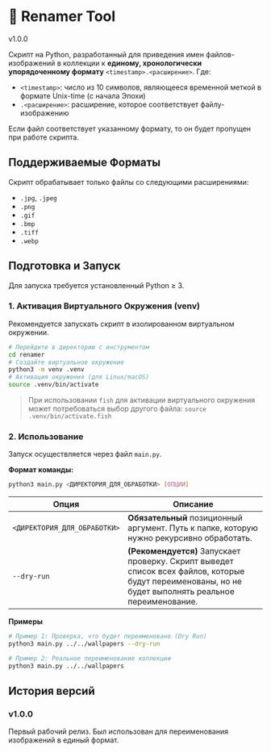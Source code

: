 # 📁 Renamer Tool
v1.0.0

Скрипт на Python, разработанный для приведения имен файлов-изображений в коллекции к **единому, хронологически упорядоченному формату** `<timestamp>.<расширение>`. Где:
- `<timestamp>`: число из 10 символов, являющееся временной меткой в формате Unix-time (с начала Эпохи)
- `.<расширение>`: расширение, которое соответствует файлу-изображению

Если файл соответствует указанному формату, то он будет пропущен при работе скрипта.

## Поддерживаемые Форматы

Скрипт обрабатывает только файлы со следующими расширениями:
* `.jpg`, `.jpeg`
* `.png`
* `.gif`
* `.bmp`
* `.tiff`
* `.webp`

## Подготовка и Запуск

Для запуска требуется установленный Python ≥ 3.

### 1. Активация Виртуального Окружения (venv)

Рекомендуется запускать скрипт в изолированном виртуальном окружении.

```bash
# Перейдите в директорию с инструментом
cd renamer
# Создайте виртуальное окружение
python3 -m venv .venv
# Активация окружения (для Linux/macOS)
source .venv/bin/activate
```

>При использовании `fish` для активации виртуального окружения может потребоваться выбор другого файла: `source .venv/bin/activate.fish`

### 2. Использование

Запуск осуществляется через файл `main.py`.

**Формат команды:**
```bash
python3 main.py <ДИРЕКТОРИЯ_ДЛЯ_ОБРАБОТКИ> [ОПЦИИ]
```

| Опция | Описание |
|----------|----------|
| `<ДИРЕКТОРИЯ_ДЛЯ_ОБРАБОТКИ>` | **Обязательный** позиционный аргумент. Путь к папке, которую нужно рекурсивно обработать. |
| `--dry-run` | **(Рекомендуется)** Запускает проверку. Скрипт выведет список всех файлов, которые будут переименованы, но не будет выполнять реальное переименование. |

**Примеры**
```bash
# Пример 1: Проверка, что будет переименовано (Dry Run)
python3 main.py ../../wallpapers --dry-run

# Пример 2: Реальное переименование коллекции
python3 main.py ../../wallpapers
```

## История версий

### v1.0.0
Первый рабочий релиз. Был использован для переименования изображений в единый формат.
